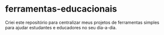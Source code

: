 # ferramentas-educacionais
Criei este repositório para centralizar meus projetos de ferramentas simples para ajudar estudantes e educadores no seu dia-a-dia.

